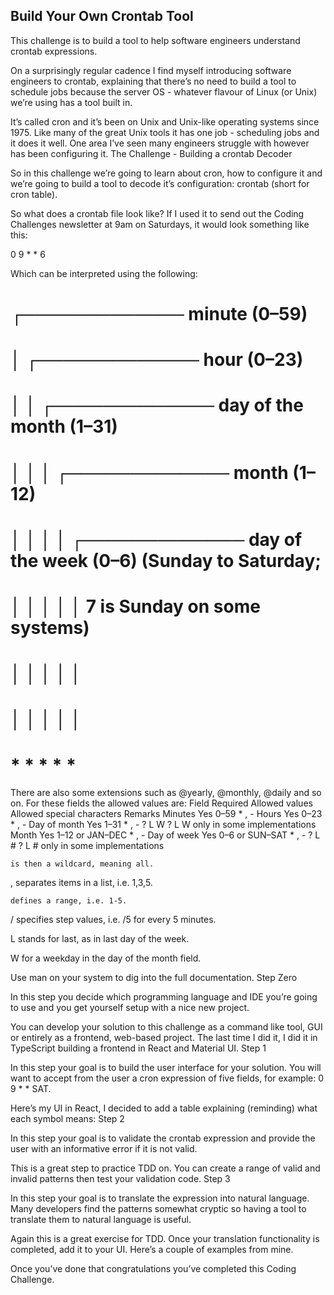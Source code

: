 ## Build Your Own Crontab Tool

This challenge is to build a tool to help software engineers understand crontab expressions.

On a surprisingly regular cadence I find myself introducing software engineers to crontab, explaining that there’s no need to build a tool to schedule jobs because the server OS - whatever flavour of Linux (or Unix) we’re using has a tool built in.

It’s called cron and it’s been on Unix and Unix-like operating systems since 1975. Like many of the great Unix tools it has one job - scheduling jobs and it does it well. One area I’ve seen many engineers struggle with however has been configuring it.
The Challenge - Building a crontab Decoder

So in this challenge we’re going to learn about cron, how to configure it and we’re going to build a tool to decode it’s configuration: crontab (short for cron table).

So what does a crontab file look like? If I used it to send out the Coding Challenges newsletter at 9am on Saturdays, it would look something like this:

0 9 * * 6 <command to send Coding Challenges>

Which can be interpreted using the following:

# ┌───────────── minute (0–59)
# │ ┌───────────── hour (0–23)
# │ │ ┌───────────── day of the month (1–31)
# │ │ │ ┌───────────── month (1–12)
# │ │ │ │ ┌───────────── day of the week (0–6) (Sunday to Saturday;
# │ │ │ │ │                                   7 is Sunday on some systems)
# │ │ │ │ │
# │ │ │ │ │
# * * * * * <command>

There are also some extensions such as @yearly, @monthly, @daily and so on. For these fields the allowed values are:
Field	Required	Allowed values	Allowed special characters	Remarks
Minutes	Yes	0–59	* , -
Hours	Yes	0–23	* , -
Day of month	Yes	1–31	* , - ? L W	? L W only in some implementations
Month	Yes	1–12 or JAN–DEC	* , -
Day of week	Yes	0–6 or SUN–SAT	* , - ? L #	? L # only in some implementations

    is then a wildcard, meaning all.

, separates items in a list, i.e. 1,3,5.

    defines a range, i.e. 1-5.

/ specifies step values, i.e. /5 for every 5 minutes.

L stands for last, as in last day of the week.

W for a weekday in the day of the month field.

Use man on your system to dig into the full documentation.
Step Zero

In this step you decide which programming language and IDE you’re going to use and you get yourself setup with a nice new project.

You can develop your solution to this challenge as a command like tool, GUI or entirely as a frontend, web-based project. The last time I did it, I did it in TypeScript building a frontend in React and Material UI.
Step 1

In this step your goal is to build the user interface for your solution. You will want to accept from the user a cron expression of five fields, for example: 0 9 * * SAT.

Here’s my UI in React, I decided to add a table explaining (reminding) what each symbol means:
Step 2

In this step your goal is to validate the crontab expression and provide the user with an informative error if it is not valid.

This is a great step to practice TDD on. You can create a range of valid and invalid patterns then test your validation code.
Step 3

In this step your goal is to translate the expression into natural language. Many developers find the patterns somewhat cryptic so having a tool to translate them to natural language is useful.

Again this is a great exercise for TDD. Once your translation functionality is completed, add it to your UI. Here’s a couple of examples from mine.

Once you’ve done that congratulations you’ve completed this Coding Challenge.
